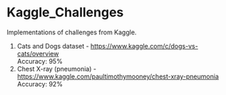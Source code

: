 # Kaggle_Challenges
Implementations of challenges from Kaggle. 

1) Cats and Dogs dataset - https://www.kaggle.com/c/dogs-vs-cats/overview  
Accuracy: 95%  
2) Chest X-ray (pneumonia) - https://www.kaggle.com/paultimothymooney/chest-xray-pneumonia  
Accuracy: 92%  
